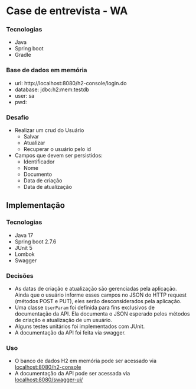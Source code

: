 # Case de entrevista - WA

### Tecnologias
- Java
- Spring boot
- Gradle

### Base de dados em memória
- url: http://localhost:8080/h2-console/login.do
- database: jdbc:h2:mem:testdb
- user: sa
- pwd:

### Desafio
- Realizar um crud do Usuário
    - Salvar
    - Atualizar
    - Recuperar o usuário pelo id
- Campos que devem ser persistidos:
    - Identificador
    - Nome
    - Documento
    - Data de criação
    - Data de atualização
 
## Implementação

### Tecnologias
- Java 17
- Spring boot 2.7.6
- JUnit 5
- Lombok
- Swagger

### Decisões
- As datas de criação e atualização são gerenciadas pela aplicação. Ainda que o usuário
informe esses campos no JSON do HTTP request (métodos POST e PUT), eles serão
desconsiderados pela aplicação.
- Uma classe `UserParam` foi definida para fins exclusivos de documentação da API.
Ela documenta o JSON esperado pelos métodos de criação e atualização de um usuário.
- Alguns testes unitários foi implementados com JUnit.
- A documentação da API foi feita via swagger.

### Uso
- O banco de dados H2 em memória pode ser acessado via
[localhost:8080/h2-console](http://localhost:8080/h2-console)
- A documentação da API pode ser acessada via
[localhost:8080/swagger-ui/](http://localhost:8080/swagger-ui/)